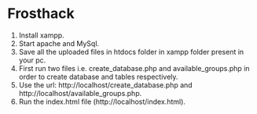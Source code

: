 # Frosthack
1. Install xampp.
2. Start apache and MySql.
3. Save all the uploaded files in htdocs folder in xampp folder present in your pc.
4. First run two files i.e. create_database.php and available_groups.php in order to create database and tables respectively.
5. Use the url: http://localhost/create_database.php and http://localhost/available_groups.php.
6. Run the index.html file (http://localhost/index.html).



